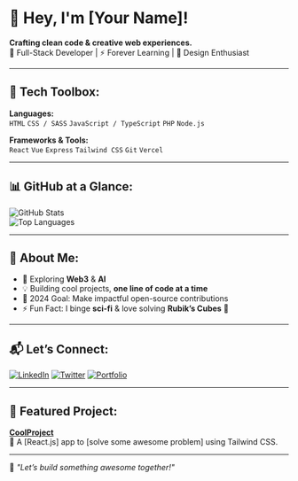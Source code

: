 # 👋 Hey, I'm [Your Name]!

**Crafting clean code & creative web experiences.**  
🚀 Full-Stack Developer | ⚡ Forever Learning | 🎨 Design Enthusiast  

---

## 🔧 Tech Toolbox:
**Languages:**  
`HTML` `CSS / SASS` `JavaScript / TypeScript` `PHP` `Node.js`  

**Frameworks & Tools:**  
`React` `Vue` `Express` `Tailwind CSS` `Git` `Vercel`  

---

## 📊 GitHub at a Glance:
![GitHub Stats](https://github-readme-stats.vercel.app/api?username=YourUsername&show_icons=true&theme=tokyonight&hide_border=true)  
![Top Languages](https://github-readme-stats.vercel.app/api/top-langs/?username=YourUsername&layout=compact&theme=tokyonight&hide_border=true)

---

## 🚀 About Me:
- 🌱 Exploring **Web3** & **AI**  
- 💡 Building cool projects, **one line of code at a time**  
- 🎯 2024 Goal: Make impactful open-source contributions  
- ⚡ Fun Fact: I binge **sci-fi** & love solving **Rubik’s Cubes** 🧩  

---

## 📬 Let’s Connect:
[![LinkedIn](https://img.shields.io/badge/LinkedIn-%230077B5.svg?style=for-the-badge&logo=linkedin&logoColor=white)](https://linkedin.com/in/YourProfile) 
[![Twitter](https://img.shields.io/badge/Twitter-%231DA1F2.svg?style=for-the-badge&logo=twitter&logoColor=white)](https://twitter.com/YourProfile) 
[![Portfolio](https://img.shields.io/badge/Portfolio-%23000000.svg?style=for-the-badge&logo=firefox&logoColor=white)](https://yourwebsite.com)  

---

## 🌟 Featured Project:
**[CoolProject](https://github.com/YourUsername/CoolProject)**  
🚀 A [React.js] app to [solve some awesome problem] using Tailwind CSS.  

---

💬 _"Let’s build something awesome together!"_
